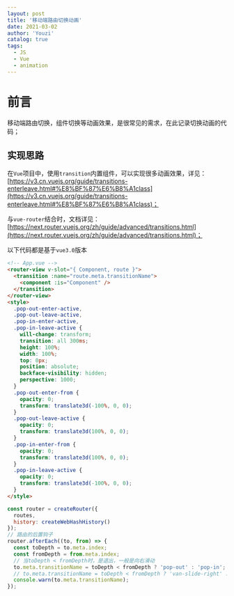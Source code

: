 ```yaml
---
layout: post
title: '移动端路由切换动画'
date: 2021-03-02
author: 'Youzi'
catalog: true
tags:
  - JS
  - Vue
  - animation
---
```


# 前言

移动端路由切换，组件切换等动画效果，是很常见的需求，在此记录切换动画的代码；

## 实现思路

在`Vue`项目中，使用`transition`内置组件，可以实现很多动画效果，详见：[https://v3.cn.vuejs.org/guide/transitions-enterleave.html#%E8%BF%87%E6%B8%A1class](https://v3.cn.vuejs.org/guide/transitions-enterleave.html#%E8%BF%87%E6%B8%A1class)；

与`vue-router`结合时，文档详见：[https://next.router.vuejs.org/zh/guide/advanced/transitions.html](https://next.router.vuejs.org/zh/guide/advanced/transitions.html)；

以下代码都是基于`vue3.0`版本

```html
<!-- App.vue -->
<router-view v-slot="{ Component, route }">
  <transition :name="route.meta.transitionName">
    <component :is="Component" />
  </transition>
</router-view>
<style>
  .pop-out-enter-active,
  .pop-out-leave-active,
  .pop-in-enter-active,
  .pop-in-leave-active {
    will-change: transform;
    transition: all 300ms;
    height: 100%;
    width: 100%;
    top: 0px;
    position: absolute;
    backface-visibility: hidden;
    perspective: 1000;
  }
  .pop-out-enter-from {
    opacity: 0;
    transform: translate3d(-100%, 0, 0);
  }
  .pop-out-leave-active {
    opacity: 0;
    transform: translate3d(100%, 0, 0);
  }
  .pop-in-enter-from {
    opacity: 0;
    transform: translate3d(100%, 0, 0);
  }
  .pop-in-leave-active {
    opacity: 0;
    transform: translate3d(-100%, 0, 0);
  }
</style>
```

```javascript
const router = createRouter({
  routes,
  history: createWebHashHistory()
});
// 路由的后置钩子
router.afterEach((to, from) => {
  const toDepth = to.meta.index;
  const fromDepth = from.meta.index;
  // 当toDepth < fromDepth时，是退出，一般是向右滑动
  to.meta.transitionName = toDepth < fromDepth ? 'pop-out' : 'pop-in';
  // to.meta.transitionName = toDepth < fromDepth ? 'van-slide-right' : 'van-slide-left';
  console.warn(to.meta.transitionName);
});
```
